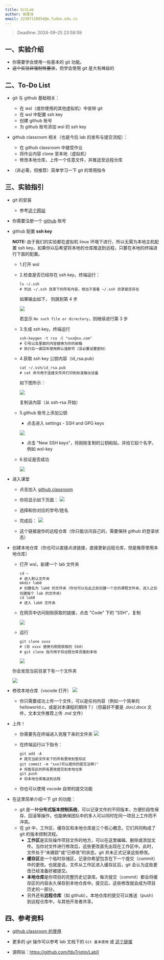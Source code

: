 ```yaml
---
title: GitLab
author: 徐厚泽
email: 22307110054@m.fudan.edu.cn
---
```


> Deadline: 2024-09-25 23:59:59

## 一、实验介绍

* 你需要学会使用一些基本的 git 功能。
* ~~这个实验非强制性要求~~，但学会使用 git 是大有裨益的

## 二、To-Do List

* git 与 github 基础相关：
  * 在 wsl（或你使用的其他虚拟机）中安转 git
  * 在 wsl 中配置 ssh key
  * 创建 github 账号
  * 为 github 账号添加 wsl 的 ssh key

* github classroom 相关（也是今后 lab 的发布与提交流程）：
  * 在 github classroom 中接受作业
  * 将作业内容 clone 至本地（虚拟机）
  * 修改本地仓库，上传一个任意文件，并推送至远程仓库

* （非必需，但推荐）简单学习一下 git 的常用指令

## 三、实验指引

* git 的安装
  
  * 参考[这个网站](https://git-scm.com/book/zh/v2/%E8%B5%B7%E6%AD%A5-%E5%AE%89%E8%A3%85-Git)

* 你需要注册一个 [github](https://github.com/) 账号
* github 配置 **ssh key**

  **NOTE:** 由于我们的实验都在虚拟机 linux 环境下进行，所以无需为本地主机配置 ssh key。如果你以后希望将本地的仓库推送到远程，只要在本地的终端进行下面的配置。
  
  * 1.打开 wsl
  * 2.检查是否已经存在 ssh key。终端运行：
  
    ```shell
    ls ~/.ssh
    # 列出 ~/.ssh 目录下的所有内容，相当于查看 ~/.ssh 目录是否存在
    ```
  
    如果输出如下， 则跳到第 4 步
  
    ![](3.png)
  
    若显示 `No such file or directory`，则继续进行第 3 步
  
  * 3.生成 ssh key。终端运行
  
    ```shell
    ssh-keygen -t rsa -C "xxx@xx.com"
    # 引号以及里面的内容替换为你的邮箱
    # 执行后一直回车使用默认值即可（没必要设置密码）
    ```
  
  * 4.获取 ssh key 公钥内容（id_rsa.pub）
  
    ```shell
    cat ~/.ssh/id_rsa.pub
    # cat 命令用于连接文件并打印到标准输出设备
    ```
  
    如下图所示：
  
    ![](4.png)
  
    复制该内容（从 ssh-rsa 开始）
  
  * 5.github 账号上添加公钥
    * 点击进入 settings - SSH and GPG keys
  
    ![](5.png)
  
    * 点击 "New SSH keys"，将刚刚复制的公钥粘贴，并给它起个名字，例如 wsl-key
  * 6.验证是否成功

    ![](6.png)
  
* 进入课堂

  * 点击加入 [github classroom](https://classroom.github.com/a/S5MWFPp9)

  * 你将显示如下页面：
    ![](1.png)

  * 选择和你对应的学号/姓名

  * 完成后：
    ![](2.png)

  * 这个链接是你的远程仓库（你只能访问自己的，需要保持 github 的登录状态）

* 创建本地仓库（你也可以直接点进链接，直接更新远程仓库，但是推荐使用本地仓库）
  * 打开 wsl，新建一个 lab 文件夹

    ```shell
    cd ~
    # 进入默认文件夹
    mkdir lab0
    # 创建名为 lab0 的文件夹（你也可以在此之前创建一个总的课程文件夹，进入之后创建每个 lab 的文件夹）
    cd lab0
    # 进入 lab0 文件夹
    ```
  
  * 在网页中访问刚刚获取的链接，点击 "Code" 下的 "SSH"，复制

    ![](7.png)

  * 运行

    ```shell
    git clone xxxx
    # (将 xxxx 替换为刚刚获取的 SSH)
    # git clone 指令用于将远程仓库克隆到本地
    ```

    ![](8.png)

  你会发现当前目录下有一个文件夹

    ![](10.png)

* 修改本地仓库（vscode 打开）
  ![](9.png)
  * 你只需要成功上传一个文件，可以是任何内容（例如一个简单的 helloworld.c，或是对本课程的期待？）（但最好不要是 .doc/.docx 文件，文本文件推荐上传 .md 文件）

* 上传！
  * 你需要先在终端进入克隆下来的文件夹
    ![](11.png)

  * 在终端运行以下指令：

    ```shell
    git add -A
    # 提交当前文件夹下的所有更改到暂存区
    git commit -m "xxx(可以是你的提交注释)"
    # 将暂存区的所有更改提交到本地仓库
    git push
    # 将本地仓库推送到远程
    ```

  * 你也可以使用 vscode 自带的提交功能

* 在这里简单介绍一下 git 的功能：
  * git 是一种**分布式版本控制系统**，可以记录文件的不同版本，方便阶段性保存、回滚等操作，也能确保团队中的多人可以同时在同一项目上工作而不冲突。
  * 在 git 中，工作区、缓存区和本地仓库是三个核心概念，它们共同构成了 git 的版本控制流程。
    * **工作区**是实际操作项目文件的地方，可以在这里编辑、删除或添加文件。当你对文件进行修改后，这些更改首先出现在工作区中。此时，文件处于“未跟踪”或“已修改”的状态，git 并未正式记录这些修改。
    * **缓存区**是一个临时存储区，记录你希望包含在下一个提交（commit）中的更改。也就是说，文件从工作区进入缓存区后，git 会认为这些更改已经准备好被提交。
    * **本地仓库**是你项目的完整历史记录库。每次提交（commit）都会将缓存区的内容永久保存到本地仓库中。提交后，这些修改就会成为项目历史的一部分。
    * 另外还有**远程仓库**（如 github）。本地仓库的提交可以推送（push）到远程仓库中，与其他开发者共享。

## 四、参考资料

* [github classroom 的使用](https://www.bilibili.com/video/BV12L41147r7?vd_source=4c29bc15f944e68c9ed01279da29e70e)

* 更多的 git 操作可以参考 lab 文档下的 `Git 基本使用` 或 [这个链接](https://www.fducslg.com/git-and-github/)

* 源网站：https://github.com/fduTristin/Lab0